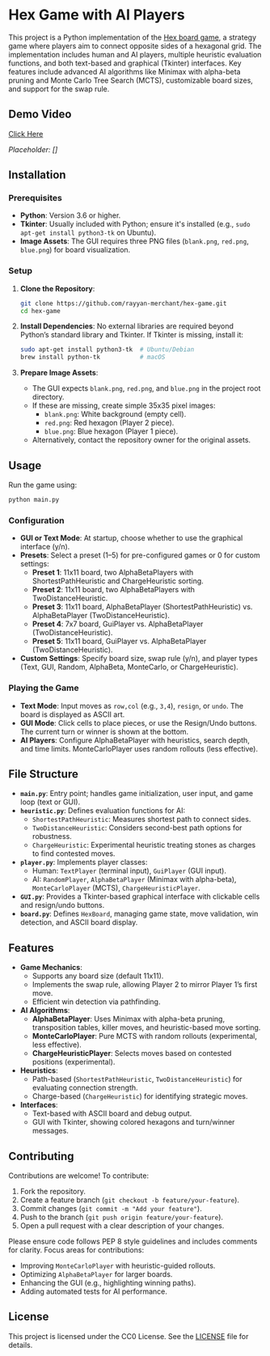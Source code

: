 # Hex Game with AI Players

This project is a Python implementation of the [Hex board game](https://en.wikipedia.org/wiki/Hex_(board_game)), a strategy game where players aim to connect opposite sides of a hexagonal grid. The implementation includes human and AI players, multiple heuristic evaluation functions, and both text-based and graphical (Tkinter) interfaces. Key features include advanced AI algorithms like Minimax with alpha-beta pruning and Monte Carlo Tree Search (MCTS), customizable board sizes, and support for the swap rule.

## Demo Video

[Click Here](https://drive.google.com/drive/u/0/folders/1osukCqy0JtV_u8_tOhG3eJp8p_KE6TBI)

*Placeholder: []*

## Installation

### Prerequisites
- **Python**: Version 3.6 or higher.
- **Tkinter**: Usually included with Python; ensure it's installed (e.g., `sudo apt-get install python3-tk` on Ubuntu).
- **Image Assets**: The GUI requires three PNG files (`blank.png`, `red.png`, `blue.png`) for board visualization.

### Setup
1. **Clone the Repository**:
   ```bash
   git clone https://github.com/rayyan-merchant/hex-game.git
   cd hex-game
   ```

2. **Install Dependencies**:
   No external libraries are required beyond Python’s standard library and Tkinter. If Tkinter is missing, install it:
   ```bash
   sudo apt-get install python3-tk  # Ubuntu/Debian
   brew install python-tk           # macOS
   ```

3. **Prepare Image Assets**:
   - The GUI expects `blank.png`, `red.png`, and `blue.png` in the project root directory.
   - If these are missing, create simple 35x35 pixel images:
     - `blank.png`: White background (empty cell).
     - `red.png`: Red hexagon (Player 2 piece).
     - `blue.png`: Blue hexagon (Player 1 piece).
   - Alternatively, contact the repository owner for the original assets.

## Usage

Run the game using:
```bash
python main.py
```

### Configuration
- **GUI or Text Mode**: At startup, choose whether to use the graphical interface (y/n).
- **Presets**: Select a preset (1–5) for pre-configured games or 0 for custom settings:
  - **Preset 1**: 11x11 board, two AlphaBetaPlayers with ShortestPathHeuristic and ChargeHeuristic sorting.
  - **Preset 2**: 11x11 board, two AlphaBetaPlayers with TwoDistanceHeuristic.
  - **Preset 3**: 11x11 board, AlphaBetaPlayer (ShortestPathHeuristic) vs. AlphaBetaPlayer (TwoDistanceHeuristic).
  - **Preset 4**: 7x7 board, GuiPlayer vs. AlphaBetaPlayer (TwoDistanceHeuristic).
  - **Preset 5**: 11x11 board, GuiPlayer vs. AlphaBetaPlayer (TwoDistanceHeuristic).
- **Custom Settings**: Specify board size, swap rule (y/n), and player types (Text, GUI, Random, AlphaBeta, MonteCarlo, or ChargeHeuristic).

### Playing the Game
- **Text Mode**: Input moves as `row,col` (e.g., `3,4`), `resign`, or `undo`. The board is displayed as ASCII art.
- **GUI Mode**: Click cells to place pieces, or use the Resign/Undo buttons. The current turn or winner is shown at the bottom.
- **AI Players**: Configure AlphaBetaPlayer with heuristics, search depth, and time limits. MonteCarloPlayer uses random rollouts (less effective).

## File Structure

- **`main.py`**: Entry point; handles game initialization, user input, and game loop (text or GUI).
- **`heuristic.py`**: Defines evaluation functions for AI:
  - `ShortestPathHeuristic`: Measures shortest path to connect sides.
  - `TwoDistanceHeuristic`: Considers second-best path options for robustness.
  - `ChargeHeuristic`: Experimental heuristic treating stones as charges to find contested moves.
- **`player.py`**: Implements player classes:
  - Human: `TextPlayer` (terminal input), `GuiPlayer` (GUI input).
  - AI: `RandomPlayer`, `AlphaBetaPlayer` (Minimax with alpha-beta), `MonteCarloPlayer` (MCTS), `ChargeHeuristicPlayer`.
- **`GUI.py`**: Provides a Tkinter-based graphical interface with clickable cells and resign/undo buttons.
- **`board.py`**: Defines `HexBoard`, managing game state, move validation, win detection, and ASCII board display.

## Features

- **Game Mechanics**:
  - Supports any board size (default 11x11).
  - Implements the swap rule, allowing Player 2 to mirror Player 1’s first move.
  - Efficient win detection via pathfinding.
- **AI Algorithms**:
  - **AlphaBetaPlayer**: Uses Minimax with alpha-beta pruning, transposition tables, killer moves, and heuristic-based move sorting.
  - **MonteCarloPlayer**: Pure MCTS with random rollouts (experimental, less effective).
  - **ChargeHeuristicPlayer**: Selects moves based on contested positions (experimental).
- **Heuristics**:
  - Path-based (`ShortestPathHeuristic`, `TwoDistanceHeuristic`) for evaluating connection strength.
  - Charge-based (`ChargeHeuristic`) for identifying strategic moves.
- **Interfaces**:
  - Text-based with ASCII board and debug output.
  - GUI with Tkinter, showing colored hexagons and turn/winner messages.

## Contributing

Contributions are welcome! To contribute:
1. Fork the repository.
2. Create a feature branch (`git checkout -b feature/your-feature`).
3. Commit changes (`git commit -m "Add your feature"`).
4. Push to the branch (`git push origin feature/your-feature`).
5. Open a pull request with a clear description of your changes.

Please ensure code follows PEP 8 style guidelines and includes comments for clarity. Focus areas for contributions:
- Improving `MonteCarloPlayer` with heuristic-guided rollouts.
- Optimizing `AlphaBetaPlayer` for larger boards.
- Enhancing the GUI (e.g., highlighting winning paths).
- Adding automated tests for AI performance.

## License

This project is licensed under the CC0 License. See the [LICENSE](LICENSE) file for details.

